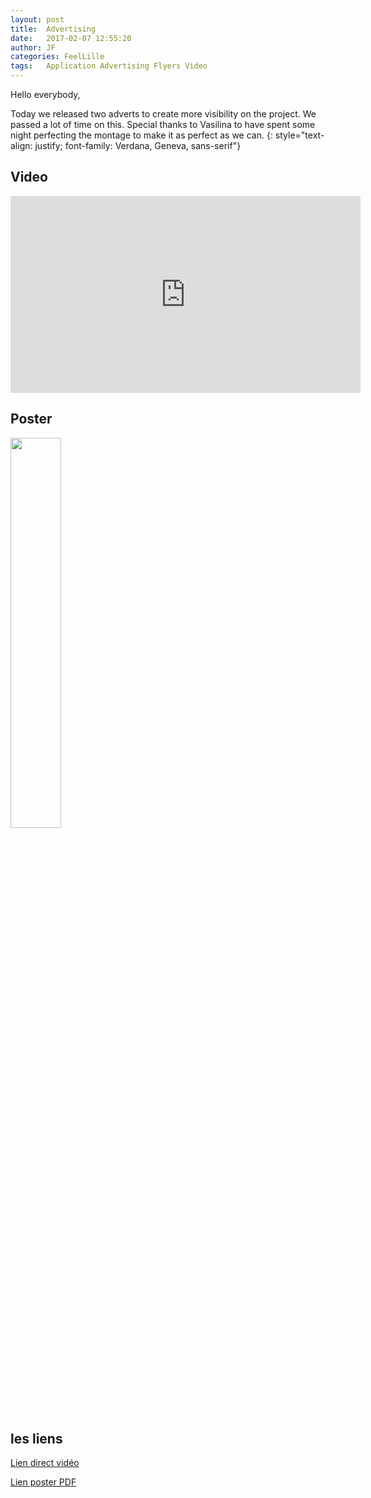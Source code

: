 ```yaml
---
layout: post
title:  Advertising
date:   2017-02-07 12:55:20
author: JF
categories: FeelLille
tags:	Application Advertising Flyers Video
---
```



Hello everybody,

Today we released two adverts to create more visibility on the project. 
We passed a lot of time on this. Special thanks to Vasilina to have spent some night perfecting the montage to make it as perfect as we can.
{: style="text-align: justify; font-family: Verdana, Geneva, sans-serif"}


## Video

<iframe width="560" height="315" src="https://www.youtube.com/embed/1DL5kT36ev0" frameborder="0" allowfullscreen></iframe>

## Poster

<img src="../../../../assets/posts/FeelLille_Poster-1.png" style="width: 40%; height: 40%">



## les liens

[Lien direct vidéo](https://www.youtube.com/watch?v=1DL5kT36ev0)

[Lien poster PDF](../../../../assets/posts/PosterFeelLille.pdf)

